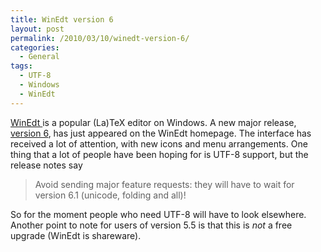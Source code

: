```yaml
---
title: WinEdt version 6
layout: post
permalink: /2010/03/10/winedt-version-6/
categories:
  - General
tags:
  - UTF-8
  - Windows
  - WinEdt
---
```

[WinEdt ](http://www.winedt.com/)is a popular (La)TeX editor on Windows. A new major release, [version 6](http://www.winedt.com/winedt.html), has just appeared on the WinEdt homepage.  The interface has received a lot of attention, with new icons and menu arrangements. One thing that a lot of people have been hoping for is UTF-8 support, but the release notes say

> Avoid sending major feature requests: they will have to wait for version 6.1 (unicode, folding and all)!

So for the moment people who need UTF-8 will have to look elsewhere. Another point to note for users of version 5.5 is that this is _not_ a free upgrade (WinEdt is shareware).
